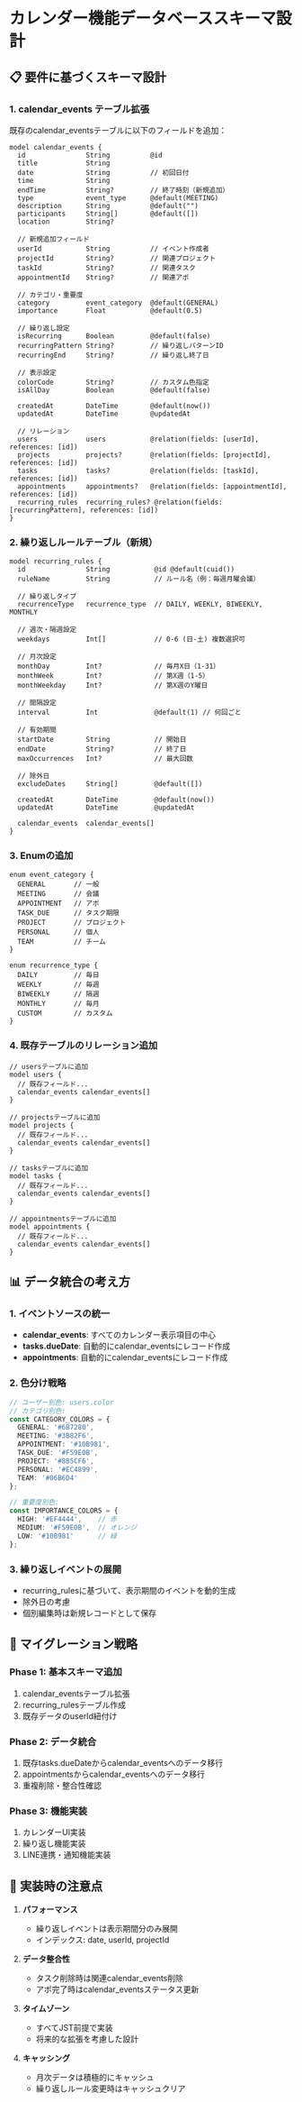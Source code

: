 # カレンダー機能データベーススキーマ設計

## 📋 要件に基づくスキーマ設計

### 1. calendar_events テーブル拡張
既存のcalendar_eventsテーブルに以下のフィールドを追加：

```prisma
model calendar_events {
  id               String          @id
  title            String
  date             String          // 初回日付
  time             String
  endTime          String?         // 終了時刻（新規追加）
  type             event_type      @default(MEETING)
  description      String          @default("")
  participants     String[]        @default([])
  location         String?
  
  // 新規追加フィールド
  userId           String          // イベント作成者
  projectId        String?         // 関連プロジェクト
  taskId           String?         // 関連タスク
  appointmentId    String?         // 関連アポ
  
  // カテゴリ・重要度
  category         event_category  @default(GENERAL)
  importance       Float           @default(0.5)
  
  // 繰り返し設定
  isRecurring      Boolean         @default(false)
  recurringPattern String?         // 繰り返しパターンID
  recurringEnd     String?         // 繰り返し終了日
  
  // 表示設定
  colorCode        String?         // カスタム色指定
  isAllDay         Boolean         @default(false)
  
  createdAt        DateTime        @default(now())
  updatedAt        DateTime        @updatedAt
  
  // リレーション
  users            users           @relation(fields: [userId], references: [id])
  projects         projects?       @relation(fields: [projectId], references: [id])
  tasks            tasks?          @relation(fields: [taskId], references: [id])
  appointments     appointments?   @relation(fields: [appointmentId], references: [id])
  recurring_rules  recurring_rules? @relation(fields: [recurringPattern], references: [id])
}
```

### 2. 繰り返しルールテーブル（新規）

```prisma
model recurring_rules {
  id               String           @id @default(cuid())
  ruleName         String           // ルール名（例：毎週月曜会議）
  
  // 繰り返しタイプ
  recurrenceType   recurrence_type  // DAILY, WEEKLY, BIWEEKLY, MONTHLY
  
  // 週次・隔週設定
  weekdays         Int[]            // 0-6 (日-土) 複数選択可
  
  // 月次設定
  monthDay         Int?             // 毎月X日（1-31）
  monthWeek        Int?             // 第X週（1-5）
  monthWeekday     Int?             // 第X週のY曜日
  
  // 間隔設定
  interval         Int              @default(1) // 何回ごと
  
  // 有効期間
  startDate        String           // 開始日
  endDate          String?          // 終了日
  maxOccurrences   Int?             // 最大回数
  
  // 除外日
  excludeDates     String[]         @default([])
  
  createdAt        DateTime         @default(now())
  updatedAt        DateTime         @updatedAt
  
  calendar_events  calendar_events[]
}
```

### 3. Enumの追加

```prisma
enum event_category {
  GENERAL       // 一般
  MEETING       // 会議
  APPOINTMENT   // アポ
  TASK_DUE      // タスク期限
  PROJECT       // プロジェクト
  PERSONAL      // 個人
  TEAM          // チーム
}

enum recurrence_type {
  DAILY         // 毎日
  WEEKLY        // 毎週
  BIWEEKLY      // 隔週
  MONTHLY       // 毎月
  CUSTOM        // カスタム
}
```

### 4. 既存テーブルのリレーション追加

```prisma
// usersテーブルに追加
model users {
  // 既存フィールド...
  calendar_events calendar_events[]
}

// projectsテーブルに追加
model projects {
  // 既存フィールド...
  calendar_events calendar_events[]
}

// tasksテーブルに追加
model tasks {
  // 既存フィールド...
  calendar_events calendar_events[]
}

// appointmentsテーブルに追加
model appointments {
  // 既存フィールド...
  calendar_events calendar_events[]
}
```

## 📊 データ統合の考え方

### 1. イベントソースの統一
- **calendar_events**: すべてのカレンダー表示項目の中心
- **tasks.dueDate**: 自動的にcalendar_eventsにレコード作成
- **appointments**: 自動的にcalendar_eventsにレコード作成

### 2. 色分け戦略
```typescript
// ユーザー別色: users.color
// カテゴリ別色: 
const CATEGORY_COLORS = {
  GENERAL: '#6B7280',
  MEETING: '#3B82F6',
  APPOINTMENT: '#10B981',
  TASK_DUE: '#F59E0B',
  PROJECT: '#8B5CF6',
  PERSONAL: '#EC4899',
  TEAM: '#06B6D4'
};

// 重要度別色:
const IMPORTANCE_COLORS = {
  HIGH: '#EF4444',    // 赤
  MEDIUM: '#F59E0B',  // オレンジ
  LOW: '#10B981'      // 緑
};
```

### 3. 繰り返しイベントの展開
- recurring_rulesに基づいて、表示期間のイベントを動的生成
- 除外日の考慮
- 個別編集時は新規レコードとして保存

## 🔄 マイグレーション戦略

### Phase 1: 基本スキーマ追加
1. calendar_eventsテーブル拡張
2. recurring_rulesテーブル作成
3. 既存データのuserId紐付け

### Phase 2: データ統合
1. 既存tasks.dueDateからcalendar_eventsへのデータ移行
2. appointmentsからcalendar_eventsへのデータ移行
3. 重複削除・整合性確認

### Phase 3: 機能実装
1. カレンダーUI実装
2. 繰り返し機能実装
3. LINE連携・通知機能実装

## 📝 実装時の注意点

1. **パフォーマンス**
   - 繰り返しイベントは表示期間分のみ展開
   - インデックス: date, userId, projectId

2. **データ整合性**
   - タスク削除時は関連calendar_events削除
   - アポ完了時はcalendar_eventsステータス更新

3. **タイムゾーン**
   - すべてJST前提で実装
   - 将来的な拡張を考慮した設計

4. **キャッシング**
   - 月次データは積極的にキャッシュ
   - 繰り返しルール変更時はキャッシュクリア